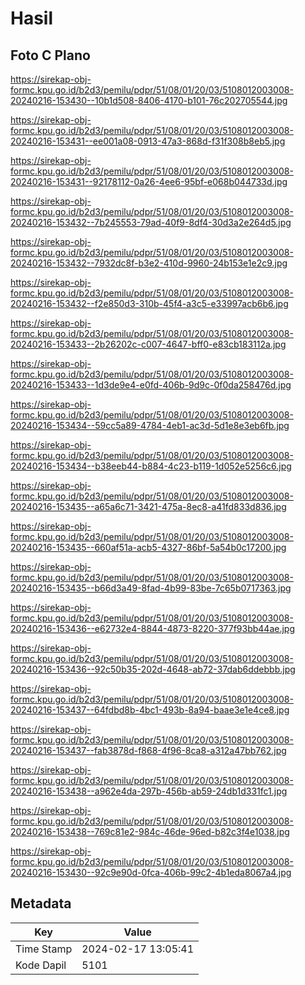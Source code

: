 # Hasil

## Foto C Plano

https://sirekap-obj-formc.kpu.go.id/b2d3/pemilu/pdpr/51/08/01/20/03/5108012003008-20240216-153430--10b1d508-8406-4170-b101-76c202705544.jpg

https://sirekap-obj-formc.kpu.go.id/b2d3/pemilu/pdpr/51/08/01/20/03/5108012003008-20240216-153431--ee001a08-0913-47a3-868d-f31f308b8eb5.jpg

https://sirekap-obj-formc.kpu.go.id/b2d3/pemilu/pdpr/51/08/01/20/03/5108012003008-20240216-153431--92178112-0a26-4ee6-95bf-e068b044733d.jpg

https://sirekap-obj-formc.kpu.go.id/b2d3/pemilu/pdpr/51/08/01/20/03/5108012003008-20240216-153432--7b245553-79ad-40f9-8df4-30d3a2e264d5.jpg

https://sirekap-obj-formc.kpu.go.id/b2d3/pemilu/pdpr/51/08/01/20/03/5108012003008-20240216-153432--7932dc8f-b3e2-410d-9960-24b153e1e2c9.jpg

https://sirekap-obj-formc.kpu.go.id/b2d3/pemilu/pdpr/51/08/01/20/03/5108012003008-20240216-153432--f2e850d3-310b-45f4-a3c5-e33997acb6b6.jpg

https://sirekap-obj-formc.kpu.go.id/b2d3/pemilu/pdpr/51/08/01/20/03/5108012003008-20240216-153433--2b26202c-c007-4647-bff0-e83cb183112a.jpg

https://sirekap-obj-formc.kpu.go.id/b2d3/pemilu/pdpr/51/08/01/20/03/5108012003008-20240216-153433--1d3de9e4-e0fd-406b-9d9c-0f0da258476d.jpg

https://sirekap-obj-formc.kpu.go.id/b2d3/pemilu/pdpr/51/08/01/20/03/5108012003008-20240216-153434--59cc5a89-4784-4eb1-ac3d-5d1e8e3eb6fb.jpg

https://sirekap-obj-formc.kpu.go.id/b2d3/pemilu/pdpr/51/08/01/20/03/5108012003008-20240216-153434--b38eeb44-b884-4c23-b119-1d052e5256c6.jpg

https://sirekap-obj-formc.kpu.go.id/b2d3/pemilu/pdpr/51/08/01/20/03/5108012003008-20240216-153435--a65a6c71-3421-475a-8ec8-a41fd833d836.jpg

https://sirekap-obj-formc.kpu.go.id/b2d3/pemilu/pdpr/51/08/01/20/03/5108012003008-20240216-153435--660af51a-acb5-4327-86bf-5a54b0c17200.jpg

https://sirekap-obj-formc.kpu.go.id/b2d3/pemilu/pdpr/51/08/01/20/03/5108012003008-20240216-153435--b66d3a49-8fad-4b99-83be-7c65b0717363.jpg

https://sirekap-obj-formc.kpu.go.id/b2d3/pemilu/pdpr/51/08/01/20/03/5108012003008-20240216-153436--e62732e4-8844-4873-8220-377f93bb44ae.jpg

https://sirekap-obj-formc.kpu.go.id/b2d3/pemilu/pdpr/51/08/01/20/03/5108012003008-20240216-153436--92c50b35-202d-4648-ab72-37dab6ddebbb.jpg

https://sirekap-obj-formc.kpu.go.id/b2d3/pemilu/pdpr/51/08/01/20/03/5108012003008-20240216-153437--64fdbd8b-4bc1-493b-8a94-baae3e1e4ce8.jpg

https://sirekap-obj-formc.kpu.go.id/b2d3/pemilu/pdpr/51/08/01/20/03/5108012003008-20240216-153437--fab3878d-f868-4f96-8ca8-a312a47bb762.jpg

https://sirekap-obj-formc.kpu.go.id/b2d3/pemilu/pdpr/51/08/01/20/03/5108012003008-20240216-153438--a962e4da-297b-456b-ab59-24db1d331fc1.jpg

https://sirekap-obj-formc.kpu.go.id/b2d3/pemilu/pdpr/51/08/01/20/03/5108012003008-20240216-153438--769c81e2-984c-46de-96ed-b82c3f4e1038.jpg

https://sirekap-obj-formc.kpu.go.id/b2d3/pemilu/pdpr/51/08/01/20/03/5108012003008-20240216-153430--92c9e90d-0fca-406b-99c2-4b1eda8067a4.jpg


## Metadata

| Key        | Value               |
| ---------- | ------------------- |
| Time Stamp | 2024-02-17 13:05:41 |
| Kode Dapil | 5101                |



